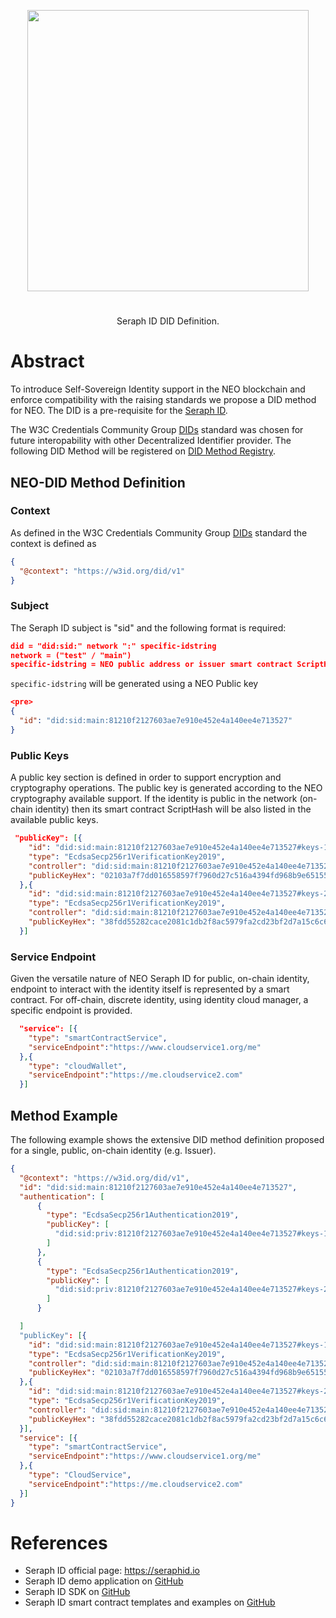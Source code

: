 <p align="center">
<img src="https://www.seraphid.io/assets/img/logo-dark.png" width="450px"/>
</p>

<h1></h1>

<p align="center">Seraph ID DID Definition.</p>

# Abstract

To introduce Self-Sovereign Identity support in the NEO blockchain and enforce compatibility
with the raising standards we propose a DID method for NEO. The DID is a pre-requisite for the [Seraph ID](https://seraphid.io). 

The W3C Credentials Community Group [DIDs](https://w3c-ccg.github.io/did-spec/) standard was chosen for future interopability
with other Decentralized Identifier provider. The following DID Method will be registered on [DID Method Registry](https://w3c-ccg.github.io/did-method-registry/).

## NEO-DID Method Definition

### Context
As defined in the W3C Credentials Community Group [DIDs](https://w3c-ccg.github.io/did-spec/) standard the context is defined as

```json
{
  "@context": "https://w3id.org/did/v1"
}
```

### Subject
The Seraph ID subject is "sid" and the following format is required:

```json
did = "did:sid:" network ":" specific-idstring
network = ("test" / "main")
specific-idstring = NEO public address or issuer smart contract ScriptHash (see below)
```

`specific-idstring` will be generated using a NEO Public key 

```json
<pre>
{
  "id": "did:sid:main:81210f2127603ae7e910e452e4a140ee4e713527"
}
```

### Public Keys
A public key section is defined in order to support encryption and cryptography operations.
The public key is generated according to the NEO cryptography available support.
If the identity is public in the network (on-chain identity) then its smart contract ScriptHash will be also listed in the available public keys. 

```json
 "publicKey": [{
    "id": "did:sid:main:81210f2127603ae7e910e452e4a140ee4e713527#keys-1",
    "type": "EcdsaSecp256r1VerificationKey2019",
    "controller": "did:sid:main:81210f2127603ae7e910e452e4a140ee4e713527",
    "publicKeyHex": "02103a7f7dd016558597f7960d27c516a4394fd968b9e65155eb4b013e4040406e"
  },{
    "id": "did:sid:main:81210f2127603ae7e910e452e4a140ee4e713527#keys-2",
    "type": "EcdsaSecp256r1VerificationKey2019",
    "controller": "did:sid:main:81210f2127603ae7e910e452e4a140ee4e713527",
    "publicKeyHex": "38fdd55282cace2081c1db2f8ac5979fa2cd23bf2d7a15c6c687190e42c5272d5a"
  }]
```

### Service Endpoint
Given the versatile nature of NEO Seraph ID for public, on-chain identity, endpoint to interact with the identity itself is represented by a smart contract. For off-chain, discrete identity, using identity cloud manager, a specific endpoint is provided.

```json
  "service": [{
    "type": "smartContractService",
    "serviceEndpoint":"https://www.cloudservice1.org/me"
  },{
    "type": "cloudWallet",
    "serviceEndpoint":"https://me.cloudservice2.com"
  }]
```

## Method Example
The following example shows the extensive DID method definition proposed for a single, public, on-chain identity (e.g. Issuer).
```json
{
  "@context": "https://w3id.org/did/v1",
  "id": "did:sid:main:81210f2127603ae7e910e452e4a140ee4e713527",
  "authentication": [
      {
        "type": "EcdsaSecp256r1Authentication2019",
        "publicKey": [
          "did:sid:priv:81210f2127603ae7e910e452e4a140ee4e713527#keys-1"
        ]
      },
      {
        "type": "EcdsaSecp256r1Authentication2019",
        "publicKey": [
          "did:sid:priv:81210f2127603ae7e910e452e4a140ee4e713527#keys-2"
        ]
      }

  ]
  "publicKey": [{
    "id": "did:sid:main:81210f2127603ae7e910e452e4a140ee4e713527#keys-1",
    "type": "EcdsaSecp256r1VerificationKey2019",
    "controller": "did:sid:main:81210f2127603ae7e910e452e4a140ee4e713527",
    "publicKeyHex": "02103a7f7dd016558597f7960d27c516a4394fd968b9e65155eb4b013e4040406e"
  },{
    "id": "did:sid:main:81210f2127603ae7e910e452e4a140ee4e713527#keys-2",
    "type": "EcdsaSecp256r1VerificationKey2019",
    "controller": "did:sid:main:81210f2127603ae7e910e452e4a140ee4e713527",
    "publicKeyHex": "38fdd55282cace2081c1db2f8ac5979fa2cd23bf2d7a15c6c687190e42c5272d5a"
  }],
  "service": [{
    "type": "smartContractService",
    "serviceEndpoint":"https://www.cloudservice1.org/me"
  },{
    "type": "CloudService",
    "serviceEndpoint":"https://me.cloudservice2.com"
  }]
}
```

# References
- Seraph ID official page: https://seraphid.io
- Seraph ID demo application on [GitHub](https://github.com/swisscom-blockchain/seraph-id-demo)
- Seraph ID SDK on [GitHub](https://github.com/swisscom-blockchain/seraph-id-sdk)
- Seraph ID smart contract templates and examples on [GitHub](https://github.com/swisscom-blockchain/seraph-id-smart-contracts)
